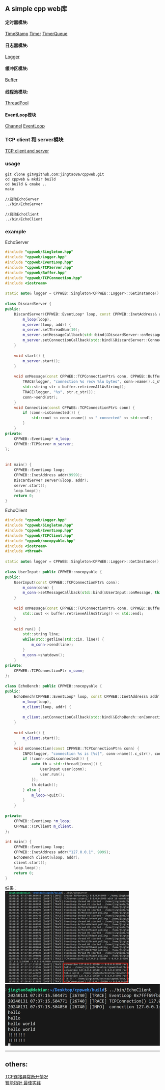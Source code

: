 ## A simple cpp web库

#### 定时器模块:
[TimeStamp](./docs/TimeStamp.md)
[Timer](./docs/Timer.md)
[TimerQueue](./docs/TimerQueue.md)

#### 日志器模块:
[Logger](./docs/Logger.md)

#### 缓冲区模块:
[Buffer](./docs/Buffer.md)

#### 线程池模块:
[ThreadPool](./docs/ThreadPool.md)

#### EventLoop模块
[Channel](./docs/Channel.md)
[EventLoop](./docs/EventLoop.md)

### TCP client 和 server模块
[TCP client and server](./docs/TCPClientAndServerSingle.md)

### usage
```shell
git clone git@github.com:jingtao8a/cppweb.git
cd cppweb & mkdir build
cd build & cmake ..
make

//启动EchoServer
../bin/EchoServer

//启动EchoClient
../bin/EchoClient
```

### example
EchoServer
```cpp
#include "cppweb/Singleton.hpp"
#include "cppweb/Logger.hpp"
#include "cppweb/EventLoop.hpp"
#include "cppweb/TCPServer.hpp"
#include "cppweb/Buffer.hpp"
#include "cppweb/TCPConnection.hpp"
#include <iostream>

static auto& logger = CPPWEB::Singleton<CPPWEB::Logger>::GetInstance();

class DiscardServer {
public:
    DiscardServer(CPPWEB::EventLoop* loop, const CPPWEB::InetAddress& addr):
        m_loop(loop),
        m_server(loop, addr) {
        m_server.setThreadNum(10);
        m_server.setMessageCallback(std::bind(&DiscardServer::onMessage, this, std::placeholders::_1, std::placeholders::_2));
        m_server.setConnectionCallback(std::bind(&DiscardServer::Connection, this, CPPWEB::_1));
    }

    void start() {
        m_server.start();
    }

    void onMessage(const CPPWEB::TCPConnectionPtr& conn, CPPWEB::Buffer& buffer) {
        TRACE(logger, "connection %s recv %lu bytes", conn->name().c_str(), buffer.readableBytes());
        std::string str = buffer.retrieveAllAsString();
        TRACE(logger, "%s", str.c_str());
        conn->send(str);
    }
    void Connection(const CPPWEB::TCPConnectionPtr& conn) {
        if (conn->isConnected()) {
            std::cout << conn->name() << " connected" << std::endl;
        }
    }
private:
    CPPWEB::EventLoop* m_loop;
    CPPWEB::TCPServer m_server;
};


int main() {
    CPPWEB::EventLoop loop;
    CPPWEB::InetAddress addr(9999);
    DiscardServer server(&loop, addr);
    server.start();
    loop.loop();
    return 0;
}
```

EchoClient
```cpp
#include "cppweb/Logger.hpp"
#include "cppweb/Singleton.hpp"
#include "cppweb/EventLoop.hpp"
#include "cppweb/TCPClient.hpp"
#include "cppweb/nocopyable.hpp"
#include <iostream>
#include <thread>

static auto& logger = CPPWEB::Singleton<CPPWEB::Logger>::GetInstance();

class UserInput: public CPPWEB::nocopyable {
public:
    UserInput(const CPPWEB::TCPConnectionPtr& conn):
        m_conn(conn) {
        m_conn->setMessageCallback(std::bind(&UserInput::onMessage, this, CPPWEB::_1, CPPWEB::_2));
    }

    void onMessage(const CPPWEB::TCPConnectionPtr& conn, CPPWEB::Buffer& buffer) {
        std::cout << buffer.retrieveAllAsString() << std::endl;
    }

    void run() {
        std::string line;
        while(std::getline(std::cin, line)) {
            m_conn->send(line);
        }
        m_conn->shutdown();
    }
private:
    CPPWEB::TCPConnectionPtr m_conn;
};

class EchoBench: public CPPWEB::nocopyable {
public:
    EchoBench(CPPWEB::EventLoop* loop, const CPPWEB::InetAddress& addr) :
        m_loop(loop),
        m_client(loop, addr) {
        
        m_client.setConnectionCallback(std::bind(&EchoBench::onConnection, this, CPPWEB::_1));
    }

    void start() {
        m_client.start();
    }
    void onConnection(const CPPWEB::TCPConnectionPtr& conn) {
        INFO(logger, "connection %s is [%s]", conn->name().c_str(), conn->isConnected() ? "up" : "down");
        if (!conn->isDisconnected()) {
            auto th = std::thread([conn]() {
                UserInput user(conn);
                user.run();
            });
            th.detach();
        } else {
            m_loop->quit();
        }
    }

private:
    CPPWEB::EventLoop *m_loop;
    CPPWEB::TCPClient m_client;
};

int main() {
    CPPWEB::EventLoop loop;
    CPPWEB::InetAddress addr("127.0.0.1", 9999);
    EchoBench client(&loop, addr);
    client.start();
    loop.loop();
    return 0;
}

```

结果：<br>
<img src="./images/11.png" height=300/>
<img src="./images/10.png" height=200/>


***
## others:
[TCP连接异常断开情况](./docs/TCP连接异常断开.md)<br>
[智能指针 最佳实践](./docs/智能指针_最佳实践.md)
